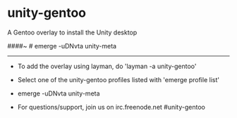 unity-gentoo
============

A Gentoo overlay to install the Unity desktop

####~ # emerge -uDNvta unity-meta

--------------------------------------------------------------

* To add the overlay using layman, do 'layman -a unity-gentoo'

* Select one of the unity-gentoo profiles listed with 'emerge profile list'

* emerge -uDNvta unity-meta

* For questions/support, join us on irc.freenode.net #unity-gentoo
